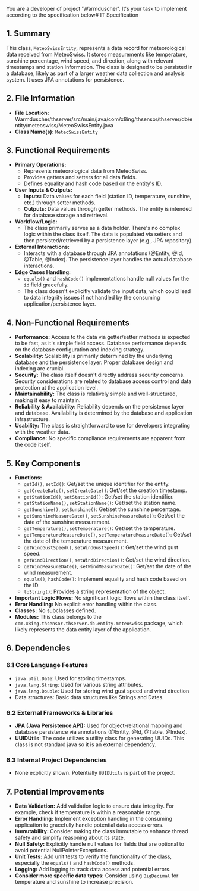 You are a developer of project 'Warmduscher'. It's your task to implement according to the specification below# IT Specification

## 1. Summary

This class, `MeteoSwissEntity`, represents a data record for meteorological data received from MeteoSwiss. It stores measurements like temperature, sunshine percentage, wind speed, and direction, along with relevant timestamps and station information.  The class is designed to be persisted in a database, likely as part of a larger weather data collection and analysis system. It uses JPA annotations for persistence.

## 2. File Information

- **File Location:** Warmduscher/thserver/src/main/java/com/x8ing/thsensor/thserver/db/entity/meteoswiss/MeteoSwissEntity.java
- **Class Name(s):** `MeteoSwissEntity`

## 3. Functional Requirements

- **Primary Operations:**
    - Represents meteorological data from MeteoSwiss.
    - Provides getters and setters for all data fields.
    - Defines equality and hash code based on the entity's ID.
- **User Inputs & Outputs:**
    - **Inputs:** Data values for each field (station ID, temperature, sunshine, etc.) through setter methods.
    - **Outputs:** Data values through getter methods.  The entity is intended for database storage and retrieval.
- **Workflow/Logic:**
    - The class primarily serves as a data holder. There's no complex logic within the class itself.  The data is populated via setters and then persisted/retrieved by a persistence layer (e.g., JPA repository).
- **External Interactions:**
    - Interacts with a database through JPA annotations (@Entity, @Id, @Table, @Index).  The persistence layer handles the actual database interactions.
- **Edge Cases Handling:**
    -  `equals()` and `hashCode()` implementations handle null values for the `id` field gracefully.
    -  The class doesn't explicitly validate the input data, which could lead to data integrity issues if not handled by the consuming application/persistence layer.

## 4. Non-Functional Requirements

- **Performance:** Access to the data via getter/setter methods is expected to be fast, as it's simple field access. Database performance depends on the database configuration and indexing strategy.
- **Scalability:** Scalability is primarily determined by the underlying database and the persistence layer. Proper database design and indexing are crucial.
- **Security:**  The class itself doesn't directly address security concerns. Security considerations are related to database access control and data protection at the application level.
- **Maintainability:** The class is relatively simple and well-structured, making it easy to maintain.
- **Reliability & Availability:**  Reliability depends on the persistence layer and database.  Availability is determined by the database and application infrastructure.
- **Usability:** The class is straightforward to use for developers integrating with the weather data.
- **Compliance:**  No specific compliance requirements are apparent from the code itself.

## 5. Key Components

- **Functions:**
    - `getId()`, `setId()`: Get/set the unique identifier for the entity.
    - `getCreateDate()`, `setCreateDate()`: Get/set the creation timestamp.
    - `getStationId()`, `setStationId()`: Get/set the station identifier.
    - `getStationName()`, `setStationName()`: Get/set the station name.
    - `getSunshine()`, `setSunshine()`: Get/set the sunshine percentage.
    - `getSunshineMeasureDate()`, `setSunshineMeasureDate()`: Get/set the date of the sunshine measurement.
    - `getTemperature()`, `setTemperature()`: Get/set the temperature.
    - `getTemperatureMeasureDate()`, `setTemperatureMeasureDate()`: Get/set the date of the temperature measurement.
    - `getWindGustSpeed()`, `setWindGustSpeed()`: Get/set the wind gust speed.
    - `getWindDirection()`, `setWindDirection()`: Get/set the wind direction.
    - `getWindMeasureDate()`, `setWindMeasureDate()`: Get/set the date of the wind measurement.
    - `equals()`, `hashCode()`:  Implement equality and hash code based on the ID.
    - `toString()`: Provides a string representation of the object.
- **Important Logic Flows:**  No significant logic flows within the class itself.
- **Error Handling:** No explicit error handling within the class.
- **Classes:** No subclasses defined.
- **Modules:** This class belongs to the `com.x8ing.thsensor.thserver.db.entity.meteoswiss` package, which likely represents the data entity layer of the application.

## 6. Dependencies

### 6.1 Core Language Features

- `java.util.Date`: Used for storing timestamps.
- `java.lang.String`: Used for various string attributes.
- `java.lang.Double`: Used for storing wind gust speed and wind direction
- Data structures: Basic data structures like Strings and Dates.

### 6.2 External Frameworks & Libraries

- **JPA (Java Persistence API):** Used for object-relational mapping and database persistence via annotations (@Entity, @Id, @Table, @Index).
- **UUIDUtils**: The code utilizes a utility class for generating UUIDs. This class is not standard java so it is an external dependency.

### 6.3 Internal Project Dependencies

- None explicitly shown. Potentially `UUIDUtils` is part of the project.

## 7. Potential Improvements

- **Data Validation:** Add validation logic to ensure data integrity. For example, check if temperature is within a reasonable range.
- **Error Handling:** Implement exception handling in the consuming application to gracefully handle potential data access errors.
- **Immutability:** Consider making the class immutable to enhance thread safety and simplify reasoning about its state.
- **Null Safety:** Explicitly handle null values for fields that are optional to avoid potential NullPointerExceptions.
- **Unit Tests:** Add unit tests to verify the functionality of the class, especially the `equals()` and `hashCode()` methods.
- **Logging:** Add logging to track data access and potential errors.
- **Consider more specific data types**: Consider using `BigDecimal` for temperature and sunshine to increase precision.